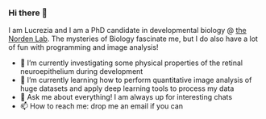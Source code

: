 ### Hi there 👋



I am Lucrezia and I am a PhD candidate in developmental biology @ [the Norden Lab][websitelab]. The mysteries of Biology fascinate me, but I do also have a lot of fun with programming and image analysis! 

- 🔭 I’m currently investigating some physical properties of the retinal neuroepithelium during development
- 🌱 I’m currently learning how to perform quantitative image analysis of huge datasets and apply deep learning tools to process my data
- 💬 Ask me about everything! I am always up for interesting chats
- 📫 How to reach me: drop me an email if you can

[websitelab]: https://gulbenkian.pt/ciencia/research-groups/cnorden/
